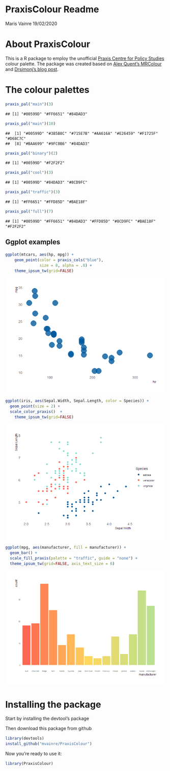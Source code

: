 PraxisColour Readme
================
Maris Vainre
19/02/2020

# About PraxisColour

This is a R package to employ the unofficial [Praxis Centre for Policy
Studies](http://www.praxis.ee/en/) colour palette. The package was
created based on [Alex Quent’s
MRColour](https://github.com/JAQuent/MRColour) and [Drsimonj’s blog
post](https://drsimonj.svbtle.com/creating-corporate-colour-palettes-for-ggplot2).

# The colour palettes

``` r
praxis_pal("main")(3)
```

    ## [1] "#00599D" "#FF6651" "#84DAD3"

``` r
praxis_pal("main")(10)
```

    ##  [1] "#00599D" "#385B8C" "#715E7B" "#AA616A" "#E26459" "#F1725F" "#D68C7C"
    ##  [8] "#BAA699" "#9FC0B6" "#84DAD3"

``` r
praxis_pal("binary")(2)
```

    ## [1] "#00599D" "#F2F2F2"

``` r
praxis_pal("cool")(3)
```

    ## [1] "#00599D" "#84DAD3" "#8CD9FC"

``` r
praxis_pal("traffic")(3)
```

    ## [1] "#FF6651" "#FFD85D" "#BAE18F"

``` r
praxis_pal("full")(7)
```

    ## [1] "#00599D" "#FF6651" "#84DAD3" "#FFD85D" "#8CD9FC" "#BAE18F" "#F2F2F2"

## Ggplot examples

``` r
ggplot(mtcars, aes(hp, mpg)) +
    geom_point(color = praxis_cols("blue"),
               size = 8, alpha = .8) +
    theme_ipsum_tw(grid=FALSE)
```

![](Readme_files/figure-gfm/dots-1.png)<!-- -->

``` r
ggplot(iris, aes(Sepal.Width, Sepal.Length, color = Species)) +
  geom_point(size = 2) +
  scale_color_praxis()  +
    theme_ipsum_tw(grid=FALSE)
```

![](Readme_files/figure-gfm/dots2-1.png)<!-- -->

``` r
ggplot(mpg, aes(manufacturer, fill = manufacturer)) +
  geom_bar() +
  scale_fill_praxis(palette = "traffic", guide = "none") +
  theme_ipsum_tw(grid=FALSE, axis_text_size = 6)
```

![](Readme_files/figure-gfm/bargradient-1.png)<!-- -->

# Installing the package

Start by installing the devtool’s package

Then download this package from github

``` r
library(devtools)
install_github("mvainre/PraxisColour")
```

Now you’re ready to use it:

``` r
library(PraxisColour)
```

